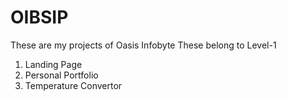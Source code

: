 # OIBSIP

These are my projects of Oasis Infobyte
These belong to Level-1

1) Landing Page
2) Personal Portfolio
3) Temperature Convertor
